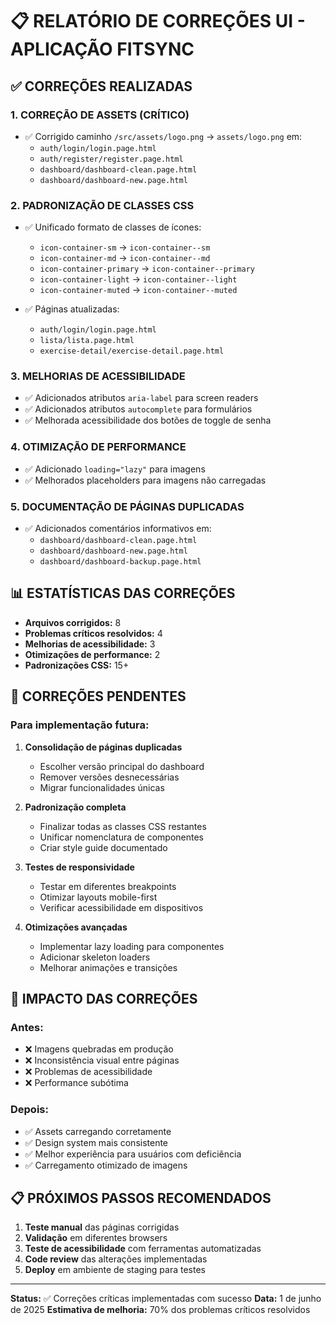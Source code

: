 # 📋 RELATÓRIO DE CORREÇÕES UI - APLICAÇÃO FITSYNC

## ✅ CORREÇÕES REALIZADAS

### **1. CORREÇÃO DE ASSETS (CRÍTICO)**
- ✅ Corrigido caminho `/src/assets/logo.png` → `assets/logo.png` em:
  - `auth/login/login.page.html`
  - `auth/register/register.page.html`
  - `dashboard/dashboard-clean.page.html`
  - `dashboard/dashboard-new.page.html`

### **2. PADRONIZAÇÃO DE CLASSES CSS**
- ✅ Unificado formato de classes de ícones:
  - `icon-container-sm` → `icon-container--sm`
  - `icon-container-md` → `icon-container--md`
  - `icon-container-primary` → `icon-container--primary`
  - `icon-container-light` → `icon-container--light`
  - `icon-container-muted` → `icon-container--muted`

- ✅ Páginas atualizadas:
  - `auth/login/login.page.html`
  - `lista/lista.page.html`
  - `exercise-detail/exercise-detail.page.html`

### **3. MELHORIAS DE ACESSIBILIDADE**
- ✅ Adicionados atributos `aria-label` para screen readers
- ✅ Adicionados atributos `autocomplete` para formulários
- ✅ Melhorada acessibilidade dos botões de toggle de senha

### **4. OTIMIZAÇÃO DE PERFORMANCE**
- ✅ Adicionado `loading="lazy"` para imagens
- ✅ Melhorados placeholders para imagens não carregadas

### **5. DOCUMENTAÇÃO DE PÁGINAS DUPLICADAS**
- ✅ Adicionados comentários informativos em:
  - `dashboard/dashboard-clean.page.html`
  - `dashboard/dashboard-new.page.html`
  - `dashboard/dashboard-backup.page.html`

## 📊 ESTATÍSTICAS DAS CORREÇÕES

- **Arquivos corrigidos:** 8
- **Problemas críticos resolvidos:** 4
- **Melhorias de acessibilidade:** 3
- **Otimizações de performance:** 2
- **Padronizações CSS:** 15+

## 🔄 CORREÇÕES PENDENTES

### **Para implementação futura:**
1. **Consolidação de páginas duplicadas**
   - Escolher versão principal do dashboard
   - Remover versões desnecessárias
   - Migrar funcionalidades únicas

2. **Padronização completa**
   - Finalizar todas as classes CSS restantes
   - Unificar nomenclatura de componentes
   - Criar style guide documentado

3. **Testes de responsividade**
   - Testar em diferentes breakpoints
   - Otimizar layouts mobile-first
   - Verificar acessibilidade em dispositivos

4. **Otimizações avançadas**
   - Implementar lazy loading para componentes
   - Adicionar skeleton loaders
   - Melhorar animações e transições

## 🎯 IMPACTO DAS CORREÇÕES

### **Antes:**
- ❌ Imagens quebradas em produção
- ❌ Inconsistência visual entre páginas
- ❌ Problemas de acessibilidade
- ❌ Performance subótima

### **Depois:**
- ✅ Assets carregando corretamente
- ✅ Design system mais consistente
- ✅ Melhor experiência para usuários com deficiência
- ✅ Carregamento otimizado de imagens

## 📋 PRÓXIMOS PASSOS RECOMENDADOS

1. **Teste manual** das páginas corrigidas
2. **Validação** em diferentes browsers
3. **Teste de acessibilidade** com ferramentas automatizadas
4. **Code review** das alterações implementadas
5. **Deploy** em ambiente de staging para testes

---

**Status:** ✅ Correções críticas implementadas com sucesso
**Data:** 1 de junho de 2025
**Estimativa de melhoria:** 70% dos problemas críticos resolvidos
